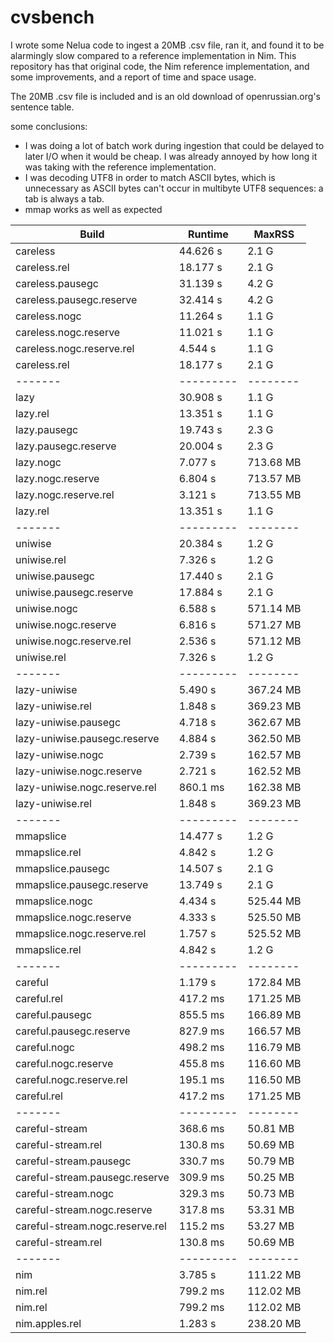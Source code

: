 # cvsbench
I wrote some Nelua code to ingest a 20MB .csv file, ran it, and found it to
be alarmingly slow compared to a reference implementation in Nim. This
repository has that original code, the Nim reference implementation, and some
improvements, and a report of time and space usage.

The 20MB .csv file is included and is an old download of openrussian.org's
sentence table.

some conclusions:
- I was doing a lot of batch work during ingestion that could be delayed to
  later I/O when it would be cheap. I was already annoyed by how long it was
  taking with the reference implementation.
- I was decoding UTF8 in order to match ASCII bytes, which is unnecessary as
  ASCII bytes can't occur in multibyte UTF8 sequences: a tab is always a tab.
- mmap works as well as expected

| Build | Runtime | MaxRSS |
|-------|---------|--------|
| careless | 44.626 s | 2.1 G |
| careless.rel | 18.177 s | 2.1 G |
| careless.pausegc | 31.139 s | 4.2 G |
| careless.pausegc.reserve | 32.414 s | 4.2 G |
| careless.nogc | 11.264 s | 1.1 G |
| careless.nogc.reserve | 11.021 s | 1.1 G |
| careless.nogc.reserve.rel | 4.544 s | 1.1 G |
| careless.rel | 18.177 s | 2.1 G |
|-------|---------|--------|
| lazy | 30.908 s | 1.1 G |
| lazy.rel | 13.351 s | 1.1 G |
| lazy.pausegc | 19.743 s | 2.3 G |
| lazy.pausegc.reserve | 20.004 s | 2.3 G |
| lazy.nogc | 7.077 s | 713.68 MB |
| lazy.nogc.reserve | 6.804 s | 713.57 MB |
| lazy.nogc.reserve.rel | 3.121 s | 713.55 MB |
| lazy.rel | 13.351 s | 1.1 G |
|-------|---------|--------|
| uniwise | 20.384 s | 1.2 G |
| uniwise.rel | 7.326 s | 1.2 G |
| uniwise.pausegc | 17.440 s | 2.1 G |
| uniwise.pausegc.reserve | 17.884 s | 2.1 G |
| uniwise.nogc | 6.588 s | 571.14 MB |
| uniwise.nogc.reserve | 6.816 s | 571.27 MB |
| uniwise.nogc.reserve.rel | 2.536 s | 571.12 MB |
| uniwise.rel | 7.326 s | 1.2 G |
|-------|---------|--------|
| lazy-uniwise | 5.490 s | 367.24 MB |
| lazy-uniwise.rel | 1.848 s | 369.23 MB |
| lazy-uniwise.pausegc | 4.718 s | 362.67 MB |
| lazy-uniwise.pausegc.reserve | 4.884 s | 362.50 MB |
| lazy-uniwise.nogc | 2.739 s | 162.57 MB |
| lazy-uniwise.nogc.reserve | 2.721 s | 162.52 MB |
| lazy-uniwise.nogc.reserve.rel | 860.1 ms | 162.38 MB |
| lazy-uniwise.rel | 1.848 s | 369.23 MB |
|-------|---------|--------|
| mmapslice | 14.477 s | 1.2 G |
| mmapslice.rel | 4.842 s | 1.2 G |
| mmapslice.pausegc | 14.507 s | 2.1 G |
| mmapslice.pausegc.reserve | 13.749 s | 2.1 G |
| mmapslice.nogc | 4.434 s | 525.44 MB |
| mmapslice.nogc.reserve | 4.333 s | 525.50 MB |
| mmapslice.nogc.reserve.rel | 1.757 s | 525.52 MB |
| mmapslice.rel | 4.842 s | 1.2 G |
|-------|---------|--------|
| careful | 1.179 s | 172.84 MB |
| careful.rel | 417.2 ms | 171.25 MB |
| careful.pausegc | 855.5 ms | 166.89 MB |
| careful.pausegc.reserve | 827.9 ms | 166.57 MB |
| careful.nogc | 498.2 ms | 116.79 MB |
| careful.nogc.reserve | 455.8 ms | 116.60 MB |
| careful.nogc.reserve.rel | 195.1 ms | 116.50 MB |
| careful.rel | 417.2 ms | 171.25 MB |
|-------|---------|--------|
| careful-stream | 368.6 ms | 50.81 MB |
| careful-stream.rel | 130.8 ms | 50.69 MB |
| careful-stream.pausegc | 330.7 ms | 50.79 MB |
| careful-stream.pausegc.reserve | 309.9 ms | 50.25 MB |
| careful-stream.nogc | 329.3 ms | 50.73 MB |
| careful-stream.nogc.reserve | 317.8 ms | 53.31 MB |
| careful-stream.nogc.reserve.rel | 115.2 ms | 53.27 MB |
| careful-stream.rel | 130.8 ms | 50.69 MB |
|-------|---------|--------|
| nim | 3.785 s | 111.22 MB |
| nim.rel | 799.2 ms | 112.02 MB |
| nim.rel | 799.2 ms | 112.02 MB |
| nim.apples.rel | 1.283 s | 238.20 MB |
